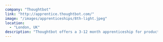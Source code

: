 ```yaml
---
company: "Thoughtbot"
link: "http://apprentice.thoughtbot.com/"
image: "/images/apprenticeships/8th-light.jpeg"
location:
  - "London, UK"
description: "Thoughtbot offers a 3-12 month apprenticeship for product designers or software engineers to be trained by mentors in order to become permanent employees at the organization by the end of the apprenticeship."
---
```

